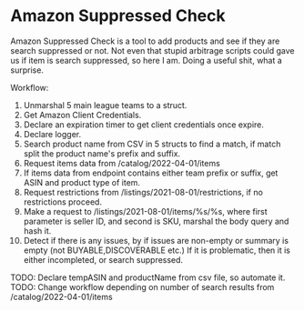 # Amazon Suppressed Check
Amazon Suppressed Check is a tool to add products and see if they are search suppressed or not. Not even that stupid arbitrage scripts could gave us if item is search suppressed, so here I am. Doing a useful shit, what a surprise.

Workflow:

1. Unmarshal 5 main league teams to a struct.
2. Get Amazon Client Credentials.
3. Declare an expiration timer to get client credentials once expire.
4. Declare logger.
5. Search product name from CSV in 5 structs to find a match, if match split the product name's prefix and suffix.
6. Request items data from /catalog/2022-04-01/items
7. If items data from endpoint contains either team prefix or suffix, get ASIN and product type of item.
8. Request restrictions from /listings/2021-08-01/restrictions, if no restrictions proceed.
9. Make a request to /listings/2021-08-01/items/%s/%s, where first parameter is seller ID, and second is SKU, marshal the body query and hash it.
10. Detect if there is any issues, by if issues are non-empty or summary is empty (not BUYABLE,DISCOVERABLE etc.) If it is problematic, then it is either incompleted, or search suppressed.

TODO: Declare tempASIN and productName from csv file, so automate it.
TODO: Change workflow depending on number of search results from /catalog/2022-04-01/items


